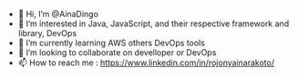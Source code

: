 - 👋 Hi, I’m @AinaDingo
- 👀 I’m interested in Java, JavaScript, and their respective framework and library, DevOps
- 🌱 I’m currently learning AWS others DevOps tools
- 💞️ I’m looking to collaborate on develloper or DevOps
- 📫 How to reach me : https://www.linkedin.com/in/rojonyainarakoto/

<!---
AinaDingo/AinaDingo is a ✨ special ✨ repository because its `README.md` (this file) appears on your GitHub profile.
You can click the Preview link to take a look at your changes.
--->
